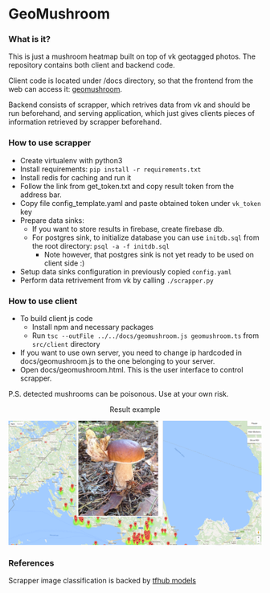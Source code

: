 # GeoMushroom

### What is it?
This is just a mushroom heatmap built on top of vk geotagged photos. The repository contains both client and backend code. 

Client code is located under /docs directory, so that the frontend from the web can access it: [geomushroom](https://aspirisha.github.io/GeoMushroom/geomushroom.html).

Backend consists of scrapper, which retrives data from vk and should be run beforehand, and serving application, which just gives clients pieces of information retrieved by scrapper beforehand.


### How to use scrapper
* Create virtualenv with python3
* Install requirements: `pip install -r requirements.txt`
* Install redis for caching and run it
* Follow the link from get_token.txt and copy result token from the address bar.
* Copy file config_template.yaml and paste obtained token under `vk_token` key
* Prepare data sinks:
  - If you want to store results in firebase, create firebase db.
  - For postgres sink, to initialize database you can use `initdb.sql` from the root directory: `psql -a -f initdb.sql`
    * Note however, that postgres sink is not yet ready to be used on client side :) 
* Setup data sinks configuration in previously copied `config.yaml`
* Perform data retrivement from vk by calling `./scrapper.py`

### How to use client
* To build client js code
  - Install npm and necessary packages
  - Run `tsc --outFile ../../docs/geomushroom.js geomushroom.ts` from `src/client` directory
* If you want to use own server, you need to change ip hardcoded in docs/geomushroom.js to the one belonging to your server. 
* Open docs/geomushroom.html. This is the user interface to control scrapper. 

P.S. detected mushrooms can be poisonous. Use at your own risk.

<center>Result example</center>

![Alt text](resources/sample.png?raw=true "Title")

### References
Scrapper image classification is backed by [tfhub models](https://www.tensorflow.org/hub)
